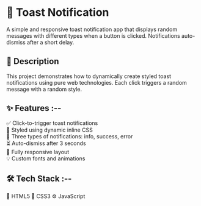 # 🔔 Toast Notification

A simple and responsive toast notification app that displays random messages with different types when a button is clicked. Notifications auto-dismiss after a short delay.

## 🌄 Description

This project demonstrates how to dynamically create styled toast notifications using pure web technologies. Each click triggers a random message with a random style.

## ✨ Features :--

✅ Click-to-trigger toast notifications  
🎨 Styled using dynamic inline CSS  
🎯 Three types of notifications: info, success, error  
⏳ Auto-dismiss after 3 seconds  
📱 Fully responsive layout  
💡 Custom fonts and animations

## 🛠️ Tech Stack :--

🧱 HTML5 
🎨 CSS3 
⚙️ JavaScript 
